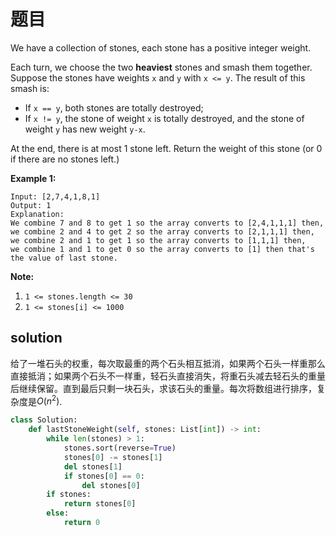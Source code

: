 # 题目

We have a collection of stones, each stone has a positive integer weight.

Each turn, we choose the two **heaviest** stones and smash them together. Suppose the stones have weights `x` and `y` with `x <= y`. The result of this smash is:

- If `x == y`, both stones are totally destroyed;
- If `x != y`, the stone of weight `x` is totally destroyed, and the stone of weight `y` has new weight `y-x`.

At the end, there is at most 1 stone left. Return the weight of this stone (or 0 if there are no stones left.)

 

**Example 1:**

```
Input: [2,7,4,1,8,1]
Output: 1
Explanation: 
We combine 7 and 8 to get 1 so the array converts to [2,4,1,1,1] then,
we combine 2 and 4 to get 2 so the array converts to [2,1,1,1] then,
we combine 2 and 1 to get 1 so the array converts to [1,1,1] then,
we combine 1 and 1 to get 0 so the array converts to [1] then that's the value of last stone.
```

 

**Note:**

1. `1 <= stones.length <= 30`
2. `1 <= stones[i] <= 1000`

## solution

给了一堆石头的权重，每次取最重的两个石头相互抵消，如果两个石头一样重那么直接抵消；如果两个石头不一样重，轻石头直接消失，将重石头减去轻石头的重量后继续保留。直到最后只剩一块石头，求该石头的重量。每次将数组进行排序，复杂度是$O(n^2)$.

```python
class Solution:
    def lastStoneWeight(self, stones: List[int]) -> int:
        while len(stones) > 1:
            stones.sort(reverse=True)
            stones[0] -= stones[1]
            del stones[1]
            if stones[0] == 0:
                del stones[0]
        if stones:
            return stones[0]
        else:
            return 0
```



